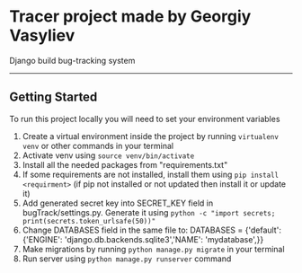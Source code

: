 # Tracer project made by Georgiy Vasyliev

Django build bug-tracking system

---

## Getting Started

To run this project locally you will need to set your environment variables

1. Create a virtual environment inside the project by running `virtualenv venv` or other commands in your terminal
3. Activate venv using `source venv/bin/activate`
4. Install all the needed packages from "requirements.txt"
5. If some requirements are not installed, install them using `pip install <requirment>` (if pip not installed or not updated then install it or update it)
6. Add generated secret key into SECRET_KEY field in bugTrack/settings.py. Generate it using `python -c "import secrets; print(secrets.token_urlsafe(50))"`
7. Change DATABASES field in the same file to: DATABASES = {'default': {'ENGINE': 'django.db.backends.sqlite3','NAME': 'mydatabase',}}
8. Make migrations by running `python manage.py migrate` in your terminal
9. Run server using `python manage.py runserver` command








